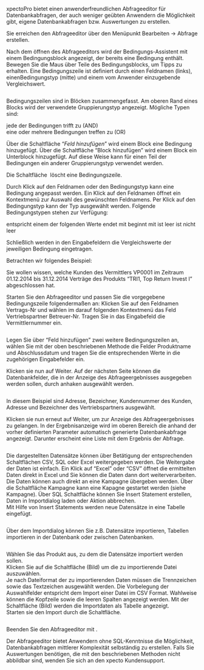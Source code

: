 xpectoPro bietet einen anwenderfreundlichen Abfrageeditor für Datenbankabfragen, der auch weniger geübten Anwendern die Möglichkeit gibt, eigene Datenbankabfragen bzw. Auswertungen zu erstellen.

Sie erreichen den Abfrageeditor über den Menüpunkt Bearbeiten → Abfrage erstellen.

Nach dem öffnen des Abfrageeditors wird der Bedingungs-Assistent mit einem Bedingungsblock angezeigt, der bereits eine Bedingung enthält. Bewegen Sie die Maus über Teile des Bedingungsblocks, um Tipps zu erhalten. Eine Bedingungszeile ist definiert durch einen Feldnamen (links), einenBedingungstyp (mitte) und einem vom Anwender einzugebende Vergleichswert. 

<img src="http://xpecto.github.io/docs/img/img_1419329260261.png" alt="" title="">

Bedingungszeilen sind in Blöcken zusammengefasst. Am oberen Rand eines Blocks wird der verwendete Gruppierungstyp angezeigt. Mögliche Typen sind:

jede der Bedingungen trifft zu (AND)  
eine oder mehrere Bedingungen treffen zu (OR)

Über die Schaltfläche “*Feld hinzufügen*” wird einem Block eine Bedingung hinzugefügt. Über die Schaltfläche “Block hinzufügen” wird einem Block ein Unterblock hinzugefügt. Auf diese Weise kann für einen Teil der Bedingungen ein anderer Gruppierungstyp verwendet werden.

Die Schaltfläche <img src="http://xpecto.github.io/docs/img/img_1419329462773.png" alt="" title=""> löscht eine Bedingungszeile.

Durch Klick auf den Feldnamen oder den Bedingungstyp kann eine Bedingung angepasst werden. Ein Klick auf den Feldnamen öffnet ein Kontextmenü zur Auswahl des gewünschten Feldnamens. Per Klick auf den Bedingungstyp kann der Typ ausgewählt werden. Folgende Bedingungstypen stehen zur 
Verfügung:

entspricht einem der folgenden Werte 
endet mit 
beginnt mit 
ist leer
ist nicht leer

Schließlich werden in den Eingabefeldern die Vergleichswerte der jeweiligen Bedingung eingetragen.

Betrachten wir folgendes Beispiel:

Sie wollen wissen, welche Kunden des Vermittlers VP0001 im Zeitraum 01.12.2014 bis 31.12.2014 Verträge des Produkts “TRI1, Top Return Invest I” abgeschlossen hat.

Starten Sie den Abfrageeditor und passen Sie die vorgegebene Bedingungszeile folgendermaßen an: Klicken Sie auf den Feldnamen Vertrags-Nr und wählen im darauf folgenden Kontextmenü das Feld Vertriebspartner Betreuer-Nr. Tragen Sie in das Eingabefeld die Vermittlernummer ein.

<img src="http://xpecto.github.io/docs/img/img_1419332163233.png" alt="" title="">


Legen Sie über “Feld hinzufügen” zwei weitere Bedingungszeilen an, wählen Sie mit der oben beschriebenen Methode die Felder Produktname und Abschlussdatum und tragen Sie die entsprechenden Werte in die zugehörigen Eingabefelder ein.

Klicken sie nun auf Weiter. Auf der nächsten Seite können die Datenbankfelder, die in der Anzeige des Abfrageergebnisses ausgegeben werden sollen, durch anhaken ausgewählt werden.

<img src="http://xpecto.github.io/docs/img/img_1419341604703.png" alt="" title="">


In diesem Beispiel sind Adresse, Bezeichner, Kundennummer des Kunden, Adresse und Bezeichner des Vertriebspartners ausgewählt.

Klicken sie nun erneut auf Weiter, um zur Anzeige des Abfrageergebnisses zu gelangen. In der Ergebnisanzeige wird im oberen Bereich die anhand der vorher definierten Parameter automatisch generierte Datenbankabfrage angezeigt. Darunter erscheint eine Liste mit dem Ergebnis der Abfrage.


<img src="http://xpecto.github.io/docs/img/img_1419342241688.png" alt="" title="">


Die dargestellten Datensätze können über Betätigung der entsprechenden Schaltflächen  CSV, SQL oder Excel weitergegeben werden. 
Die Weitergabe der Daten ist  einfach. Ein Klick auf “Excel” oder “CSV” öffnet die ermittelten Daten direkt in Excel und Sie können die Daten dann dort weiterverarbeiten.  
Die Daten können auch direkt an eine Kampagne übergeben werden. Über die Schaltfläche Kampagne kann eine Kapagne gestartet werden (siehe Kampagne). 
Über SQL Schaltfläche können Sie Insert Statement erstellen, Daten in Importdialog laden oder Aktion abbrechen.  
Mit Hilfe von Insert Statements werden neue Datensätze in eine Tabelle eingefügt. 


<img src="http://xpecto.github.io/docs/img/img_1419342669871.png" alt="" title="">


Über dem Importdialog können Sie z.B. Datensätze importieren, Tabellen importieren in der Datenbank oder zwischen Datenbanken. 


<img src="http://xpecto.github.io/docs/img/img_1419345799957.png" alt="" title="">

Wählen Sie das Produkt aus, zu dem die Datensätze importiert werden sollen.  
Klicken Sie auf die Schaltfläche (Bild) um die zu importierende Datei auszuwählen.  
Je nach Dateiformat der zu importierenden Daten müssen die Trennzeichen sowie das Textzeichen ausgewählt werden. Die Vorbelegung der Auswahlfelder entspricht dem Import einer Datei im CSV Format. 
Wahlweise können die Kopfzeile sowie die leeren Spalten angezeigt werden. Mit der Schaltfläche (Bild) werden die Importdaten als Tabelle angezeigt.  
Starten sie den Import durch die Schaltfläche.


<img src="http://xpecto.github.io/docs/img/img_1419345799957.png" alt="" title="">


Beenden Sie den Abfrageeditor mit <img src="http://xpecto.github.io/docs/img/img_1419346860827.png" alt="" title="">.

Der Abfrageeditor bietet Anwendern ohne SQL-Kenntnisse die Möglichkeit, Datenbankabfragen mittlerer Komplexität selbständig zu erstellen. 
Falls Sie Auswertungen benötigen, die mit den beschriebenen Methoden nicht abbildbar sind, wenden Sie sich an den xpecto Kundensupport.